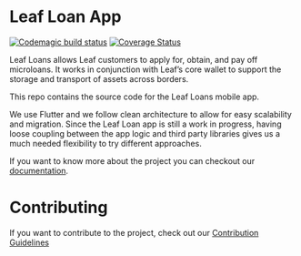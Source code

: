 # Leaf Loan App

[![Codemagic build status](https://api.codemagic.io/apps/617fa4d801bcda9fc6054f2a/617fa4d801bcda9fc6054f29/status_badge.svg)](https://codemagic.io/apps/617fa4d801bcda9fc6054f2a/617fa4d801bcda9fc6054f29/latest_build) [![Coverage Status](https://coveralls.io/repos/github/LeafGlobalFintech/loan_app/badge.svg?branch=develop)](https://coveralls.io/github/LeafGlobalFintech/loan_app?branch=develop)

Leaf Loans allows Leaf customers to apply for, obtain, and pay off microloans. It works in conjunction with Leaf’s core wallet to support the storage and transport of assets across borders.

This repo contains the source code for the Leaf Loans mobile app.

We use Flutter and we follow clean architecture to allow for easy scalability and migration. Since the Leaf Loan app is still a work in progress, having loose coupling between the app logic and third party libraries gives us a much needed flexibility to try different approaches.

If you want to know more about the project you can checkout our [documentation](https://leafglobalfintech.github.io/docs/leaf-loans/intro/).
# Contributing

If you want to contribute to the project, check out our [Contribution Guidelines](https://leafglobalfintech.github.io/docs/leaf-loans/contributing/)

